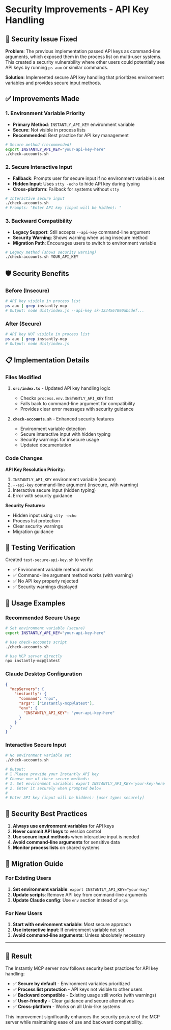 # Security Improvements - API Key Handling

## 🔐 Security Issue Fixed

**Problem**: The previous implementation passed API keys as command-line arguments, which exposed them in the process list on multi-user systems. This created a security vulnerability where other users could potentially see API keys by running `ps aux` or similar commands.

**Solution**: Implemented secure API key handling that prioritizes environment variables and provides secure input methods.

## ✅ **Improvements Made**

### 1. **Environment Variable Priority**
- **Primary Method**: `INSTANTLY_API_KEY` environment variable
- **Secure**: Not visible in process lists
- **Recommended**: Best practice for API key management

```bash
# Secure method (recommended)
export INSTANTLY_API_KEY="your-api-key-here"
./check-accounts.sh
```

### 2. **Secure Interactive Input**
- **Fallback**: Prompts user for secure input if no environment variable is set
- **Hidden Input**: Uses `stty -echo` to hide API key during typing
- **Cross-platform**: Fallback for systems without `stty`

```bash
# Interactive secure input
./check-accounts.sh
# Prompts: "Enter API key (input will be hidden): "
```

### 3. **Backward Compatibility**
- **Legacy Support**: Still accepts `--api-key` command-line argument
- **Security Warning**: Shows warning when using insecure method
- **Migration Path**: Encourages users to switch to environment variable

```bash
# Legacy method (shows security warning)
./check-accounts.sh YOUR_API_KEY
```

## 🛡️ **Security Benefits**

### Before (Insecure)
```bash
# API key visible in process list
ps aux | grep instantly-mcp
# Output: node dist/index.js --api-key sk-1234567890abcdef...
```

### After (Secure)
```bash
# API key NOT visible in process list
ps aux | grep instantly-mcp
# Output: node dist/index.js
```

## 📋 **Implementation Details**

### Files Modified

1. **`src/index.ts`** - Updated API key handling logic
   - Checks `process.env.INSTANTLY_API_KEY` first
   - Falls back to command-line argument for compatibility
   - Provides clear error messages with security guidance

2. **`check-accounts.sh`** - Enhanced security features
   - Environment variable detection
   - Secure interactive input with hidden typing
   - Security warnings for insecure usage
   - Updated documentation

### Code Changes

**API Key Resolution Priority:**
1. `INSTANTLY_API_KEY` environment variable (secure)
2. `--api-key` command-line argument (insecure, with warning)
3. Interactive secure input (hidden typing)
4. Error with security guidance

**Security Features:**
- Hidden input using `stty -echo`
- Process list protection
- Clear security warnings
- Migration guidance

## 🧪 **Testing Verification**

Created `test-secure-api-key.sh` to verify:
- ✅ Environment variable method works
- ✅ Command-line argument method works (with warning)
- ✅ No API key properly rejected
- ✅ Security warnings displayed

## 📖 **Usage Examples**

### Recommended Secure Usage
```bash
# Set environment variable (secure)
export INSTANTLY_API_KEY="your-api-key-here"

# Use check-accounts script
./check-accounts.sh

# Use MCP server directly
npx instantly-mcp@latest
```

### Claude Desktop Configuration
```json
{
  "mcpServers": {
    "instantly": {
      "command": "npx",
      "args": ["instantly-mcp@latest"],
      "env": {
        "INSTANTLY_API_KEY": "your-api-key-here"
      }
    }
  }
}
```

### Interactive Secure Input
```bash
# No environment variable set
./check-accounts.sh

# Output:
# 🔐 Please provide your Instantly API key
# Choose one of these secure methods:
# 1. Set environment variable: export INSTANTLY_API_KEY='your-key-here'
# 2. Enter it securely when prompted below
# 
# Enter API key (input will be hidden): [user types securely]
```

## 🎯 **Security Best Practices**

1. **Always use environment variables** for API keys
2. **Never commit API keys** to version control
3. **Use secure input methods** when interactive input is needed
4. **Avoid command-line arguments** for sensitive data
5. **Monitor process lists** on shared systems

## 🔄 **Migration Guide**

### For Existing Users
1. **Set environment variable**: `export INSTANTLY_API_KEY="your-key"`
2. **Update scripts**: Remove API key from command-line arguments
3. **Update Claude config**: Use `env` section instead of `args`

### For New Users
1. **Start with environment variable**: Most secure approach
2. **Use interactive input**: If environment variable not set
3. **Avoid command-line arguments**: Unless absolutely necessary

---

## 🎉 **Result**

The Instantly MCP server now follows security best practices for API key handling:
- ✅ **Secure by default** - Environment variables prioritized
- ✅ **Process list protection** - API keys not visible to other users
- ✅ **Backward compatible** - Existing usage still works (with warnings)
- ✅ **User-friendly** - Clear guidance and secure alternatives
- ✅ **Cross-platform** - Works on all Unix-like systems

This improvement significantly enhances the security posture of the MCP server while maintaining ease of use and backward compatibility.
